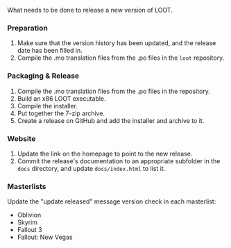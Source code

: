 What needs to be done to release a new version of LOOT.

### Preparation

1. Make sure that the version history has been updated, and the release date has been filled in.
2. Compile the .mo translation files from the .po files in the `loot` repository.

### Packaging & Release

1. Compile the .mo translation files from the .po files in the repository.
2. Build an x86 LOOT executable.
3. Compile the installer.
4. Put together the 7-zip archive.
5. Create a release on GitHub and add the installer and archive to it.

### Website

1. Update the link on the homepage to point to the new release.
2. Commit the release's documentation to an appropriate subfolder in the `docs` directory, and update `docs/index.html` to list it.

### Masterlists

Update the "update released" message version check in each masterlist:
* Oblivion
* Skyrim
* Fallout 3
* Fallout: New Vegas